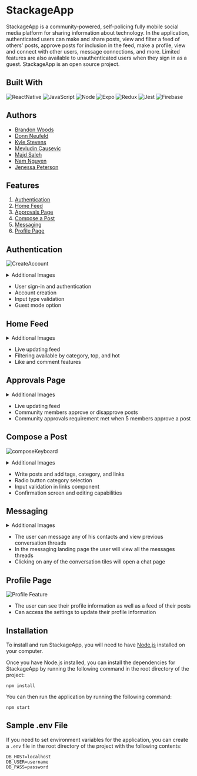 # StackageApp

StackageApp is a community-powered, self-policing fully mobile social media platform for sharing information about technology. In the application, authenticated users can make and share posts, view and filter a feed of others' posts, approve posts for inclusion in the feed, make a profile, view and connect with other users, message connections, and more. Limited features are also available to unauthenticated users when they sign in as a guest. StackageApp is an open source project.

## Built With

![ReactNative](https://img.shields.io/badge/React_Native-20232A?style=for-the-badge&logo=react&logoColor=61DAFB)
![JavaScript](https://img.shields.io/badge/JavaScript-323330?style=for-the-badge&logo=javascript&logoColor=F7DF1E)
![Node](https://img.shields.io/badge/Node.js-339933?style=for-the-badge&logo=nodedotjs&logoColor=white)
![Expo](https://img.shields.io/badge/Expo-1B1F23?style=for-the-badge&logo=expo&logoColor=white)
![Redux](https://img.shields.io/badge/Redux-593D88?style=for-the-badge&logo=redux&logoColor=white)
![Jest](https://img.shields.io/badge/Jest-C21325?style=for-the-badge&logo=jest&logoColor=white)
![Firebase](https://img.shields.io/badge/firebase-ffca28?style=for-the-badge&logo=firebase&logoColor=black)

## Authors

- [Brandon Woods](https://github.com/brawoods)
- [Donn Neufeld](https://github.com/ForeDaddy)
- [Kyle Stevens](https://github.com/kylestevens32)
- [Mevludin Causevic](https://github.com/mevcaus)
- [Majd Saleh](https://github.com/MSCS22)
- [Nam Nguyen](https://github.com/nnguye47)
- [Jenessa Peterson](https://github.com/Jenessap)

## Features

1. [Authentication](#Authentication)
2. [Home Feed](#Home-Feed)
3. [Approvals Page](#Approvals-Page)
4. [Compose a Post](#Compose-a-Post)
5. [Messaging](#Messaging)
6. [Profile Page](#Profile-Page)

## Authentication

![CreateAccount](https://media.giphy.com/media/qQqfPJTec1tHSrbTPT/giphy.gif)

<details>
  <summary>Additional Images</summary>

![TypeValidation](https://media.giphy.com/media/rBD7NjY0qm3TT4ikOS/giphy.gif)
![SignIn](https://media.giphy.com/media/LQADitaPz4npfpiQqs/giphy.gif)

</details>

- User sign-in and authentication
- Account creation
- Input type validation
- Guest mode option

## Home Feed

<details>
  <summary>Additional Images</summary>

![TypeValidation](https://media.giphy.com/media/rBD7NjY0qm3TT4ikOS/giphy.gif)
![SignIn](https://media.giphy.com/media/LQADitaPz4npfpiQqs/giphy.gif)

</details>

- Live updating feed
- Filtering available by category, top, and hot
- Like and comment features

## Approvals Page

<details>
  <summary>Additional Images</summary>

![TypeValidation](https://media.giphy.com/media/rBD7NjY0qm3TT4ikOS/giphy.gif)
![SignIn](https://media.giphy.com/media/LQADitaPz4npfpiQqs/giphy.gif)

</details>

- Live updating feed
- Community members approve or disapprove posts
- Community approvals requirement met when 5 members approve a post

## Compose a Post

![composeKeyboard](https://media.giphy.com/media/9lxokFo3oiekkHhkll/giphy.gif)

<details>
<summary>Additional Images</summary>

![mainCompose](https://media.giphy.com/media/tFqVVKdP94T6M1hJ3l/giphy.gif)
![tags](https://media.giphy.com/media/v3erTp2CSjUwVb5D38/giphy.gif)
![category](https://media.giphy.com/media/L0aQJMvVaKqXK7XhMW/giphy.gif)
![links](https://media.giphy.com/media/2mw1bAJFLZTOHr8mdB/giphy.gif)
![editAndPost](https://media.giphy.com/media/zmr9znlnJO8DvCbNq6/giphy.gif)
![confirmationPage](https://media.giphy.com/media/o5W71aaWFR15YcMaek/giphy.gif)

</details>

- Write posts and add tags, category, and links
- Radio button category selection
- Input validation in links component
- Confirmation screen and editing capabilities

## Messaging

<details>
<summary>Additional Images</summary>

![Messaging Feature](https://i.imgur.com/sjYQATO.png)
![Messaging Feature](https://i.imgur.com/pXoZb9A.png)

</details>

- The user can message any of his contacts and view previous conversation threads
- In the messaging landing page the user will view all the messages threads
- Clicking on any of the conversation tiles will open a chat page

## Profile Page

![Profile Feature](https://media.giphy.com/media/IOhVy2X7lRkYt9Bgkn/giphy.gif)

- The user can see their profile information as well as a feed of their posts
- Can access the settings to update their profile information

## Installation

To install and run StackageApp, you will need to have [Node.js](https://nodejs.org/) installed on your computer.

Once you have Node.js installed, you can install the dependencies for StackageApp by running the following command in the root directory of the project:

```
npm install
```

You can then run the application by running the following command:

```
npm start
```

## Sample .env File

If you need to set environment variables for the application, you can create a `.env` file in the root directory of the project with the following contents:

```
DB_HOST=localhost
DB_USER=username
DB_PASS=password
```
